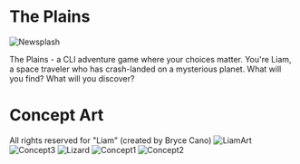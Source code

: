 # The Plains
![Newsplash](https://github.com/draumaz/plains/blob/main/art/newsplash.PNG?raw=true?raw=true "Newsplash")

The Plains - a CLI adventure game where your choices matter. You're Liam, a space traveler who has crash-landed on a mysterious planet. What will you find? What will you discover?

# Concept Art
All rights reserved for "Liam" (created by Bryce Cano)
![LiamArt](https://github.com/draumaz/plains/blob/main/art/liambody.png?raw=true?raw=true "Goat Boy")
![Concept3](https://github.com/draumaz/plains/blob/main/art/concept3.jpg?raw=true?raw=true "Concept 3")
![Lizard](https://github.com/draumaz/plains/blob/main/art/lizard.jpg?raw=true?raw=true "Lizard")
![Concept1](https://github.com/draumaz/plains/blob/main/art/concept1.jpg?raw=true?raw=true "Concept 1")
![Concept2](https://github.com/draumaz/plains/blob/main/art/concept2.jpg?raw=true?raw=true "Concept 2")
